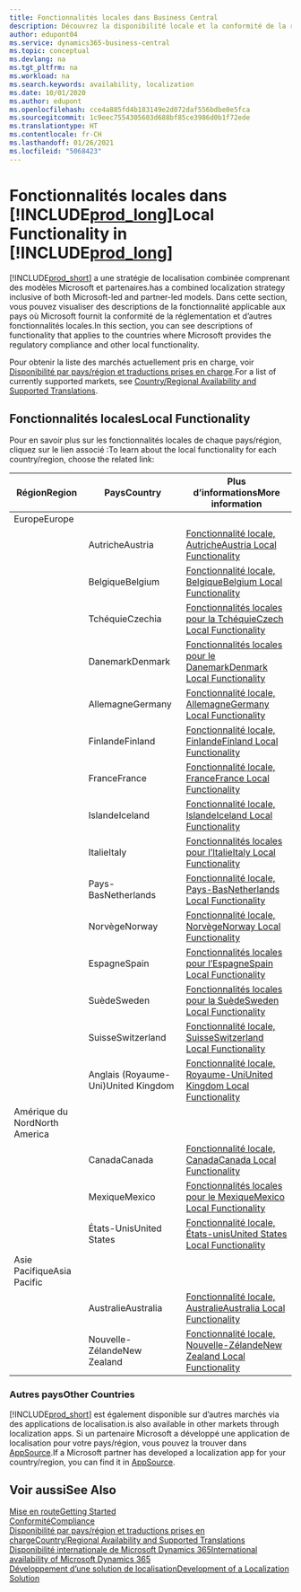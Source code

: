 ```yaml
---
title: Fonctionnalités locales dans Business Central
description: Découvrez la disponibilité locale et la conformité de la réglementation de Business Central pour les pays où Microsoft offre les fonctionnalités locales.
author: edupont04
ms.service: dynamics365-business-central
ms.topic: conceptual
ms.devlang: na
ms.tgt_pltfrm: na
ms.workload: na
ms.search.keywords: availability, localization
ms.date: 10/01/2020
ms.author: edupont
ms.openlocfilehash: cce4a885fd4b183149e2d072daf556bdbe0e5fca
ms.sourcegitcommit: 1c9eec7554305603d688bf85ce3986d0b1f72ede
ms.translationtype: HT
ms.contentlocale: fr-CH
ms.lasthandoff: 01/26/2021
ms.locfileid: "5068423"
---
```

# <a name="local-functionality-in-prod_long"></a><span data-ttu-id="c0fba-103">Fonctionnalités locales dans [!INCLUDE[prod_long](includes/prod_long.md)]</span><span class="sxs-lookup"><span data-stu-id="c0fba-103">Local Functionality in [!INCLUDE[prod_long](includes/prod_long.md)]</span></span>

[!INCLUDE[prod_short](includes/prod_short.md)] <span data-ttu-id="c0fba-104">a une stratégie de localisation combinée comprenant des modèles Microsoft et partenaires.</span><span class="sxs-lookup"><span data-stu-id="c0fba-104">has a combined localization strategy inclusive of both Microsoft-led and partner-led models.</span></span> <span data-ttu-id="c0fba-105">Dans cette section, vous pouvez visualiser des descriptions de la fonctionnalité applicable aux pays où Microsoft fournit la conformité de la réglementation et d’autres fonctionnalités locales.</span><span class="sxs-lookup"><span data-stu-id="c0fba-105">In this section, you can see descriptions of functionality that applies to the countries where Microsoft provides the regulatory compliance and other local functionality.</span></span>  

<span data-ttu-id="c0fba-106">Pour obtenir la liste des marchés actuellement pris en charge, voir [Disponibilité par pays/région et traductions prises en charge](/dynamics365/business-central/dev-itpro/compliance/apptest-countries-and-translations?toc=/dynamics365/business-central/toc.json).</span><span class="sxs-lookup"><span data-stu-id="c0fba-106">For a list of currently supported markets, see [Country/Regional Availability and Supported Translations](/dynamics365/business-central/dev-itpro/compliance/apptest-countries-and-translations?toc=/dynamics365/business-central/toc.json).</span></span>  

## <a name="local-functionality"></a><span data-ttu-id="c0fba-107">Fonctionnalités locales</span><span class="sxs-lookup"><span data-stu-id="c0fba-107">Local Functionality</span></span>

<span data-ttu-id="c0fba-108">Pour en savoir plus sur les fonctionnalités locales de chaque pays/région, cliquez sur le lien associé :</span><span class="sxs-lookup"><span data-stu-id="c0fba-108">To learn about the local functionality for each country/region, choose the related link:</span></span>

| <span data-ttu-id="c0fba-109">Région</span><span class="sxs-lookup"><span data-stu-id="c0fba-109">Region</span></span> | <span data-ttu-id="c0fba-110">Pays</span><span class="sxs-lookup"><span data-stu-id="c0fba-110">Country</span></span> | <span data-ttu-id="c0fba-111">Plus d’informations</span><span class="sxs-lookup"><span data-stu-id="c0fba-111">More information</span></span> |
| --- | --- |--- |
| <span data-ttu-id="c0fba-112">Europe</span><span class="sxs-lookup"><span data-stu-id="c0fba-112">Europe</span></span> |  | |
|        | <span data-ttu-id="c0fba-113">Autriche</span><span class="sxs-lookup"><span data-stu-id="c0fba-113">Austria</span></span> | [<span data-ttu-id="c0fba-114">Fonctionnalité locale, Autriche</span><span class="sxs-lookup"><span data-stu-id="c0fba-114">Austria Local Functionality</span></span>](localfunctionality/austria/austria-local-functionality.md) |
|        | <span data-ttu-id="c0fba-115">Belgique</span><span class="sxs-lookup"><span data-stu-id="c0fba-115">Belgium</span></span> | [<span data-ttu-id="c0fba-116">Fonctionnalité locale, Belgique</span><span class="sxs-lookup"><span data-stu-id="c0fba-116">Belgium Local Functionality</span></span>](localfunctionality/belgium/belgium-local-functionality.md) |
|        | <span data-ttu-id="c0fba-117">Tchéquie</span><span class="sxs-lookup"><span data-stu-id="c0fba-117">Czechia</span></span> | [<span data-ttu-id="c0fba-118">Fonctionnalités locales pour la Tchéquie</span><span class="sxs-lookup"><span data-stu-id="c0fba-118">Czech Local Functionality</span></span>](localfunctionality/czech/czech-local-functionality.md) |
|        | <span data-ttu-id="c0fba-119">Danemark</span><span class="sxs-lookup"><span data-stu-id="c0fba-119">Denmark</span></span> | [<span data-ttu-id="c0fba-120">Fonctionnalités locales pour le Danemark</span><span class="sxs-lookup"><span data-stu-id="c0fba-120">Denmark Local Functionality</span></span>](localfunctionality/denmark/denmark-local-functionality.md) |
|        | <span data-ttu-id="c0fba-121">Allemagne</span><span class="sxs-lookup"><span data-stu-id="c0fba-121">Germany</span></span> | [<span data-ttu-id="c0fba-122">Fonctionnalité locale, Allemagne</span><span class="sxs-lookup"><span data-stu-id="c0fba-122">Germany Local Functionality</span></span>](localfunctionality/germany/germany-local-functionality.md) |
|        | <span data-ttu-id="c0fba-123">Finlande</span><span class="sxs-lookup"><span data-stu-id="c0fba-123">Finland</span></span> | [<span data-ttu-id="c0fba-124">Fonctionnalité locale, Finlande</span><span class="sxs-lookup"><span data-stu-id="c0fba-124">Finland Local Functionality</span></span>](localfunctionality/finland/finland-local-functionality.md) |
|        | <span data-ttu-id="c0fba-125">France</span><span class="sxs-lookup"><span data-stu-id="c0fba-125">France</span></span> | [<span data-ttu-id="c0fba-126">Fonctionnalité locale, France</span><span class="sxs-lookup"><span data-stu-id="c0fba-126">France Local Functionality</span></span>](localfunctionality/france/france-local-functionality.md) |
|        | <span data-ttu-id="c0fba-127">Islande</span><span class="sxs-lookup"><span data-stu-id="c0fba-127">Iceland</span></span> | [<span data-ttu-id="c0fba-128">Fonctionnalité locale, Islande</span><span class="sxs-lookup"><span data-stu-id="c0fba-128">Iceland Local Functionality</span></span>](localfunctionality/iceland/iceland-local-functionality.md) |
|        | <span data-ttu-id="c0fba-129">Italie</span><span class="sxs-lookup"><span data-stu-id="c0fba-129">Italy</span></span> | [<span data-ttu-id="c0fba-130">Fonctionnalités locales pour l’Italie</span><span class="sxs-lookup"><span data-stu-id="c0fba-130">Italy Local Functionality</span></span>](localfunctionality/italy/italy-local-functionality.md) |
|        | <span data-ttu-id="c0fba-131">Pays-Bas</span><span class="sxs-lookup"><span data-stu-id="c0fba-131">Netherlands</span></span> | [<span data-ttu-id="c0fba-132">Fonctionnalité locale, Pays-Bas</span><span class="sxs-lookup"><span data-stu-id="c0fba-132">Netherlands Local Functionality</span></span>](localfunctionality/netherlands/netherlands-local-functionality.md) |
|        | <span data-ttu-id="c0fba-133">Norvège</span><span class="sxs-lookup"><span data-stu-id="c0fba-133">Norway</span></span> | [<span data-ttu-id="c0fba-134">Fonctionnalité locale, Norvège</span><span class="sxs-lookup"><span data-stu-id="c0fba-134">Norway Local Functionality</span></span>](localfunctionality/norway/norway-local-functionality.md) |
|        | <span data-ttu-id="c0fba-135">Espagne</span><span class="sxs-lookup"><span data-stu-id="c0fba-135">Spain</span></span> | [<span data-ttu-id="c0fba-136">Fonctionnalités locales pour l’Espagne</span><span class="sxs-lookup"><span data-stu-id="c0fba-136">Spain Local Functionality</span></span>](localfunctionality/spain/spain-local-functionality.md) |
|        | <span data-ttu-id="c0fba-137">Suède</span><span class="sxs-lookup"><span data-stu-id="c0fba-137">Sweden</span></span> | [<span data-ttu-id="c0fba-138">Fonctionnalités locales pour la Suède</span><span class="sxs-lookup"><span data-stu-id="c0fba-138">Sweden Local Functionality</span></span>](localfunctionality/sweden/sweden-local-functionality.md) |
|        | <span data-ttu-id="c0fba-139">Suisse</span><span class="sxs-lookup"><span data-stu-id="c0fba-139">Switzerland</span></span> | [<span data-ttu-id="c0fba-140">Fonctionnalité locale, Suisse</span><span class="sxs-lookup"><span data-stu-id="c0fba-140">Switzerland Local Functionality</span></span>](localfunctionality/switzerland/switzerland-local-functionality.md) |
|        | <span data-ttu-id="c0fba-141">Anglais (Royaume-Uni)</span><span class="sxs-lookup"><span data-stu-id="c0fba-141">United Kingdom</span></span> | [<span data-ttu-id="c0fba-142">Fonctionnalité locale, Royaume-Uni</span><span class="sxs-lookup"><span data-stu-id="c0fba-142">United Kingdom Local Functionality</span></span>](localfunctionality/unitedkingdom/united-kingdom-local-functionality.md) |
| <span data-ttu-id="c0fba-143">Amérique du Nord</span><span class="sxs-lookup"><span data-stu-id="c0fba-143">North America</span></span> |       |  |
|        | <span data-ttu-id="c0fba-144">Canada</span><span class="sxs-lookup"><span data-stu-id="c0fba-144">Canada</span></span>|[<span data-ttu-id="c0fba-145">Fonctionnalité locale, Canada</span><span class="sxs-lookup"><span data-stu-id="c0fba-145">Canada Local Functionality</span></span>](localfunctionality/canada/canada-local-functionality.md) |
|        | <span data-ttu-id="c0fba-146">Mexique</span><span class="sxs-lookup"><span data-stu-id="c0fba-146">Mexico</span></span> | [<span data-ttu-id="c0fba-147">Fonctionnalités locales pour le Mexique</span><span class="sxs-lookup"><span data-stu-id="c0fba-147">Mexico Local Functionality</span></span>](localfunctionality/mexico/mexico-local-functionality.md) |
|        | <span data-ttu-id="c0fba-148">États-Unis</span><span class="sxs-lookup"><span data-stu-id="c0fba-148">United States</span></span>|[<span data-ttu-id="c0fba-149">Fonctionnalité locale, États-unis</span><span class="sxs-lookup"><span data-stu-id="c0fba-149">United States Local Functionality</span></span>](localfunctionality/unitedstates/united-states-local-functionality.md) |
| <span data-ttu-id="c0fba-150">Asie Pacifique</span><span class="sxs-lookup"><span data-stu-id="c0fba-150">Asia Pacific</span></span> |       |  |
|        | <span data-ttu-id="c0fba-151">Australie</span><span class="sxs-lookup"><span data-stu-id="c0fba-151">Australia</span></span> | [<span data-ttu-id="c0fba-152">Fonctionnalité locale, Australie</span><span class="sxs-lookup"><span data-stu-id="c0fba-152">Australia Local Functionality</span></span>](localfunctionality/australia/australia-local-functionality.md) |
|        | <span data-ttu-id="c0fba-153">Nouvelle-Zélande</span><span class="sxs-lookup"><span data-stu-id="c0fba-153">New Zealand</span></span> | [<span data-ttu-id="c0fba-154">Fonctionnalité locale, Nouvelle-Zélande</span><span class="sxs-lookup"><span data-stu-id="c0fba-154">New Zealand Local Functionality</span></span>](localfunctionality/newzealand/new-zealand-local-functionality.md) |

### <a name="other-countries"></a><span data-ttu-id="c0fba-155">Autres pays</span><span class="sxs-lookup"><span data-stu-id="c0fba-155">Other Countries</span></span>

[!INCLUDE[prod_short](includes/prod_short.md)] <span data-ttu-id="c0fba-156">est également disponible sur d’autres marchés via des applications de localisation.</span><span class="sxs-lookup"><span data-stu-id="c0fba-156">is also available in other markets through localization apps.</span></span> <span data-ttu-id="c0fba-157">Si un partenaire Microsoft a développé une application de localisation pour votre pays/région, vous pouvez la trouver dans [AppSource](https://go.microsoft.com/fwlink/?linkid=2081646).</span><span class="sxs-lookup"><span data-stu-id="c0fba-157">If a Microsoft partner has developed a localization app for your country/region, you can find it in [AppSource](https://go.microsoft.com/fwlink/?linkid=2081646).</span></span>

## <a name="see-also"></a><span data-ttu-id="c0fba-158">Voir aussi</span><span class="sxs-lookup"><span data-stu-id="c0fba-158">See Also</span></span>

[<span data-ttu-id="c0fba-159">Mise en route</span><span class="sxs-lookup"><span data-stu-id="c0fba-159">Getting Started</span></span>](product-get-started.md)  
[<span data-ttu-id="c0fba-160">Conformité</span><span class="sxs-lookup"><span data-stu-id="c0fba-160">Compliance</span></span>](compliance/compliance-overview.md)  
[<span data-ttu-id="c0fba-161">Disponibilité par pays/région et traductions prises en charge</span><span class="sxs-lookup"><span data-stu-id="c0fba-161">Country/Regional Availability and Supported Translations</span></span>](/dynamics365/business-central/dev-itpro/compliance/apptest-countries-and-translations?toc=/dynamics365/business-central/toc.json)  
[<span data-ttu-id="c0fba-162">Disponibilité internationale de Microsoft Dynamics 365</span><span class="sxs-lookup"><span data-stu-id="c0fba-162">International availability of Microsoft Dynamics 365</span></span>](/dynamics365/get-started/availability)  
[<span data-ttu-id="c0fba-163">Développement d’une solution de localisation</span><span class="sxs-lookup"><span data-stu-id="c0fba-163">Development of a Localization Solution</span></span>](/dynamics365/business-central/dev-itpro/developer/readiness/readiness-develop-localization)  
